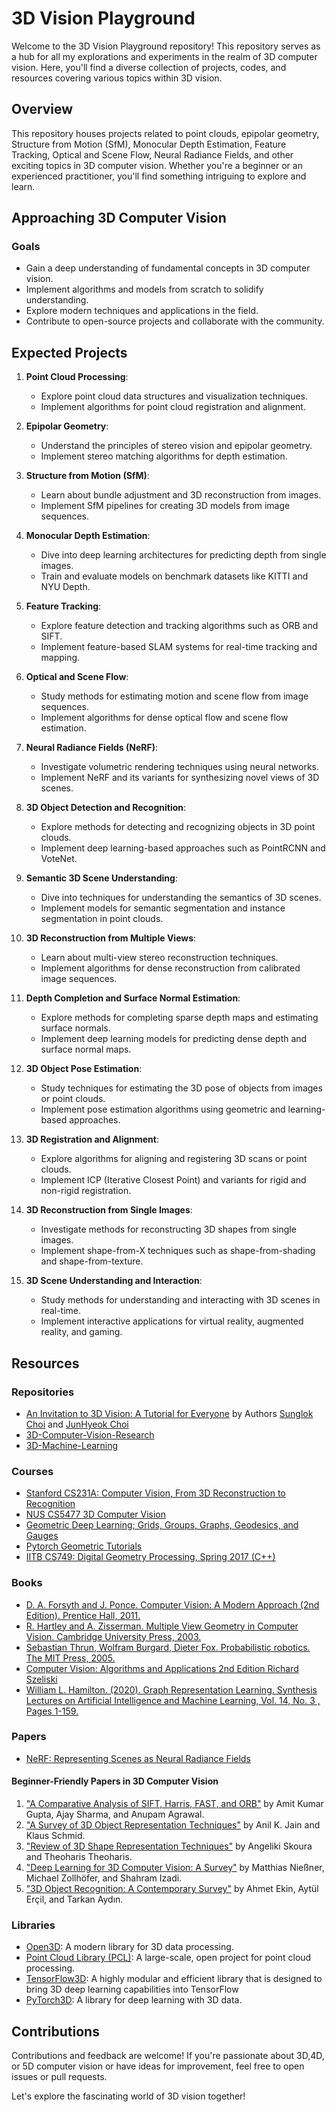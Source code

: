 # 3D Vision Playground

Welcome to the 3D Vision Playground repository! This repository serves as a hub for all my explorations and experiments in the realm of 3D computer vision. Here, you'll find a diverse collection of projects, codes, and resources covering various topics within 3D vision.

## Overview

This repository houses projects related to point clouds, epipolar geometry, Structure from Motion (SfM), Monocular Depth Estimation, Feature Tracking, Optical and Scene Flow, Neural Radiance Fields, and other exciting topics in 3D computer vision. Whether you're a beginner or an experienced practitioner, you'll find something intriguing to explore and learn.

## Approaching 3D Computer Vision

### Goals

- Gain a deep understanding of fundamental concepts in 3D computer vision.
- Implement algorithms and models from scratch to solidify understanding.
- Explore modern techniques and applications in the field.
- Contribute to open-source projects and collaborate with the community.

## Expected Projects

1. **Point Cloud Processing**:
    - Explore point cloud data structures and visualization techniques.
    - Implement algorithms for point cloud registration and alignment.

2. **Epipolar Geometry**:
    - Understand the principles of stereo vision and epipolar geometry.
    - Implement stereo matching algorithms for depth estimation.

3. **Structure from Motion (SfM)**:
    - Learn about bundle adjustment and 3D reconstruction from images.
    - Implement SfM pipelines for creating 3D models from image sequences.

4. **Monocular Depth Estimation**:
    - Dive into deep learning architectures for predicting depth from single images.
    - Train and evaluate models on benchmark datasets like KITTI and NYU Depth.

5. **Feature Tracking**:
    - Explore feature detection and tracking algorithms such as ORB and SIFT.
    - Implement feature-based SLAM systems for real-time tracking and mapping.

6. **Optical and Scene Flow**:
    - Study methods for estimating motion and scene flow from image sequences.
    - Implement algorithms for dense optical flow and scene flow estimation.

7. **Neural Radiance Fields (NeRF)**:
    - Investigate volumetric rendering techniques using neural networks.
    - Implement NeRF and its variants for synthesizing novel views of 3D scenes.

8. **3D Object Detection and Recognition**:
    - Explore methods for detecting and recognizing objects in 3D point clouds.
    - Implement deep learning-based approaches such as PointRCNN and VoteNet.

9. **Semantic 3D Scene Understanding**:
    - Dive into techniques for understanding the semantics of 3D scenes.
    - Implement models for semantic segmentation and instance segmentation in point clouds.

10. **3D Reconstruction from Multiple Views**:
    - Learn about multi-view stereo reconstruction techniques.
    - Implement algorithms for dense reconstruction from calibrated image sequences.

11. **Depth Completion and Surface Normal Estimation**:
    - Explore methods for completing sparse depth maps and estimating surface normals.
    - Implement deep learning models for predicting dense depth and surface normal maps.

12. **3D Object Pose Estimation**:
    - Study techniques for estimating the 3D pose of objects from images or point clouds.
    - Implement pose estimation algorithms using geometric and learning-based approaches.

13. **3D Registration and Alignment**:
    - Explore algorithms for aligning and registering 3D scans or point clouds.
    - Implement ICP (Iterative Closest Point) and variants for rigid and non-rigid registration.

14. **3D Reconstruction from Single Images**:
    - Investigate methods for reconstructing 3D shapes from single images.
    - Implement shape-from-X techniques such as shape-from-shading and shape-from-texture.

15. **3D Scene Understanding and Interaction**:
    - Study methods for understanding and interacting with 3D scenes in real-time.
    - Implement interactive applications for virtual reality, augmented reality, and gaming.

## Resources

### Repositories

- [An Invitation to 3D Vision: A Tutorial for Everyone](https://github.com/mint-lab/3dv_tutorial) by Authors [Sunglok Choi](https://mint-lab.github.io/sunglok/) and [JunHyeok Choi](https://github.com/cjh1995-ros)
- [3D-Computer-Vision-Research](https://github.com/Yansz/3D-Computer-Vision-Research)
- [3D-Machine-Learning](https://github.com/Yansz/3D-Machine-Learning)

### Courses


- [Stanford CS231A: Computer Vision, From 3D Reconstruction to Recognition](https://web.stanford.edu/class/cs231a/syllabus.html) 
- [NUS CS5477 3D Computer Vision](https://youtube.com/playlist?list=PLxg0CGqViygP47ERvqHw_v7FVnUovJeaz&si=D6-Xmu0lP7PiMZE5) 
- [Geometric Deep Learning; Grids, Groups, Graphs, Geodesics, and Gauges](https://geometricdeeplearning.com/)
- [Pytorch Geometric Tutorials](https://youtube.com/playlist?list=PLGMXrbDNfqTzqxB1IGgimuhtfAhGd8lHF&si=YZpmwSW3GgYL71rU)
- [IITB CS749: Digital Geometry Processing, Spring 2017 (C++)](https://www.cse.iitb.ac.in/~cs749/spr2017/index.html) 

### Books

- [D. A. Forsyth and J. Ponce. Computer Vision: A Modern Approach (2nd Edition). Prentice Hall, 2011.](https://www.pearsonhighered.com/assets/preface/0/1/3/6/013608592X.pdf)
- [R. Hartley and A. Zisserman. Multiple View Geometry in Computer Vision. Cambridge University Press, 2003.](https://www.robots.ox.ac.uk/~vgg/hzbook/)
- [Sebastian Thrun, Wolfram Burgard, Dieter Fox. Probabilistic robotics. The MIT Press, 2005.](https://docs.ufpr.br/~danielsantos/ProbabilisticRobotics.pdf)
- [Computer Vision: Algorithms and Applications 2nd Edition Richard Szeliski](https://szeliski.org/Book/)
- [William L. Hamilton. (2020). Graph Representation Learning. Synthesis Lectures on Artificial Intelligence and Machine Learning, Vol. 14, No. 3 , Pages 1-159.](https://www.cs.mcgill.ca/~wlh/grl_book/files/GRL_Book.pdf)

### Papers

- [NeRF: Representing Scenes as Neural Radiance Fields](https://arxiv.org/abs/2003.08934)

#### Beginner-Friendly Papers in 3D Computer Vision

1. ["A Comparative Analysis of SIFT, Harris, FAST, and ORB"](https://link.springer.com/chapter/10.1007/978-981-15-0478-7_50) by Amit Kumar Gupta, Ajay Sharma, and Anupam Agrawal.
2. ["A Survey of 3D Object Representation Techniques"](https://ieeexplore.ieee.org/document/6520089) by Anil K. Jain and Klaus Schmid.
3. ["Review of 3D Shape Representation Techniques"](https://www.sciencedirect.com/science/article/pii/S0167865518303433) by Angeliki Skoura and Theoharis Theoharis.
4. ["Deep Learning for 3D Computer Vision: A Survey"](https://arxiv.org/abs/1906.04584) by Matthias Nießner, Michael Zollhöfer, and Shahram Izadi.
5. ["3D Object Recognition: A Contemporary Survey"](https://link.springer.com/article/10.1007/s11042-019-08441-7) by Ahmet Ekin, Aytül Erçil, and Tarkan Aydın.

### Libraries

- [Open3D](http://www.open3d.org/): A modern library for 3D data processing.
- [Point Cloud Library (PCL)](https://pointclouds.org/): A large-scale, open project for point cloud processing.
- [TensorFlow3D](https://github.com/google-research/google-research/tree/master/tf3d): A highly modular and efficient library that is designed to bring 3D deep learning capabilities into TensorFlow
- [PyTorch3D](https://pytorch3d.org/): A library for deep learning with 3D data.

## Contributions

Contributions and feedback are welcome! If you're passionate about 3D,4D, or 5D  computer vision or have ideas for improvement, feel free to open issues or pull requests.

Let's explore the fascinating world of 3D vision together!
